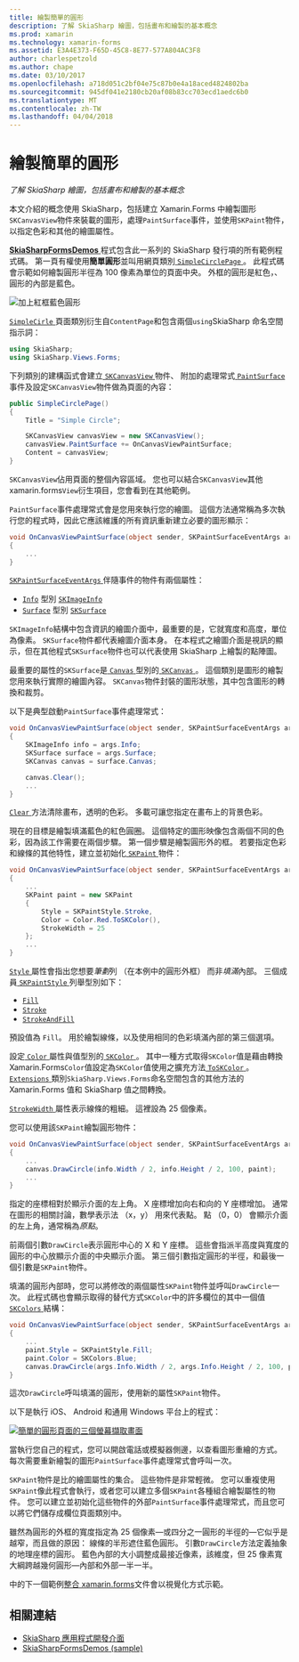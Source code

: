 ```yaml
---
title: 繪製簡單的圓形
description: 了解 SkiaSharp 繪圖，包括畫布和繪製的基本概念
ms.prod: xamarin
ms.technology: xamarin-forms
ms.assetid: E3A4E373-F65D-45C8-8E77-577A804AC3F8
author: charlespetzold
ms.author: chape
ms.date: 03/10/2017
ms.openlocfilehash: a718d051c2bf04e75c87b0e4a18aced4824802ba
ms.sourcegitcommit: 945df041e2180cb20af08b83cc703ecd1aedc6b0
ms.translationtype: MT
ms.contentlocale: zh-TW
ms.lasthandoff: 04/04/2018
---
```

# <a name="drawing-a-simple-circle"></a>繪製簡單的圓形

_了解 SkiaSharp 繪圖，包括畫布和繪製的基本概念_

本文介紹的概念使用 SkiaSharp，包括建立 Xamarin.Forms 中繪製圖形`SKCanvasView`物件來裝載的圖形，處理`PaintSurface`事件，並使用`SKPaint`物件，以指定色彩和其他的繪圖屬性。

[ **SkiaSharpFormsDemos** ](https://developer.xamarin.com/samples/xamarin-forms/SkiaSharpForms/Demos/)程式包含此一系列的 SkiaSharp 發行項的所有範例程式碼。 第一頁有權使用**簡單圓形**並叫用網頁類別[ `SimpleCirclePage` ](https://github.com/xamarin/xamarin-forms-samples/blob/master/SkiaSharpForms/SkiaSharpFormsDemos/SkiaSharpFormsDemos/SkiaSharpFormsDemos/Basics/SimpleCirclePage.cs)。 此程式碼會示範如何繪製圓形半徑為 100 像素為單位的頁面中央。 外框的圓形是紅色，、 圓形的內部是藍色。

![](circle-images/circleexample.png "加上紅框藍色圓形")

[ `SimpleCirle` ](https://github.com/xamarin/xamarin-forms-samples/blob/master/SkiaSharpForms/SkiaSharpFormsDemos/SkiaSharpFormsDemos/SkiaSharpFormsDemos/Basics/SimpleCirclePage.cs)頁面類別衍生自`ContentPage`和包含兩個`using`SkiaSharp 命名空間指示詞：

```csharp
using SkiaSharp;
using SkiaSharp.Views.Forms;
```

下列類別的建構函式會建立[ `SKCanvasView` ](https://developer.xamarin.com/api/type/SkiaSharp.Views.Forms.SKCanvasView/)物件、 附加的處理常式[ `PaintSurface` ](https://developer.xamarin.com/api/event/SkiaSharp.Views.Forms.SKCanvasView.PaintSurface/)事件及設定`SKCanvasView`物件做為頁面的內容：

```csharp
public SimpleCirclePage()
{
    Title = "Simple Circle";

    SKCanvasView canvasView = new SKCanvasView();
    canvasView.PaintSurface += OnCanvasViewPaintSurface;
    Content = canvasView;
}
```

`SKCanvasView`佔用頁面的整個內容區域。 您也可以結合`SKCanvasView`其他 xamarin.forms`View`衍生項目，您會看到在其他範例。

`PaintSurface`事件處理常式會是您用來執行您的繪圖。 這個方法通常稱為多次執行您的程式時，因此它應該維護的所有資訊重新建立必要的圖形顯示：

```csharp
void OnCanvasViewPaintSurface(object sender, SKPaintSurfaceEventArgs args)
{
    ...
}

```

[ `SKPaintSurfaceEventArgs` ](https://developer.xamarin.com/api/type/SkiaSharp.Views.Forms.SKPaintSurfaceEventArgs/)伴隨事件的物件有兩個屬性：

- [`Info`](https://developer.xamarin.com/api/property/SkiaSharp.Views.Forms.SKPaintSurfaceEventArgs.Info/) 型別 [`SKImageInfo`](https://developer.xamarin.com/api/type/SkiaSharp.SKImageInfo/)
- [`Surface`](https://developer.xamarin.com/api/property/SkiaSharp.Views.Forms.SKPaintSurfaceEventArgs.Surface/) 型別 [`SKSurface`](https://developer.xamarin.com/api/type/SkiaSharp.SKSurface/)

`SKImageInfo`結構中包含資訊的繪圖介面中，最重要的是，它就寬度和高度，單位為像素。 `SKSurface`物件都代表繪圖介面本身。 在本程式之繪圖介面是視訊的顯示，但在其他程式`SKSurface`物件也可以代表使用 SkiaSharp 上繪製的點陣圖。

最重要的屬性的`SKSurface`是[ `Canvas` ](https://developer.xamarin.com/api/property/SkiaSharp.SKSurface.Canvas/)型別的[ `SKCanvas` ](https://developer.xamarin.com/api/type/SkiaSharp.SKCanvas/)。 這個類別是圖形的繪製您用來執行實際的繪圖內容。 `SKCanvas`物件封裝的圖形狀態，其中包含圖形的轉換和裁剪。

以下是典型啟動`PaintSurface`事件處理常式：

```csharp
void OnCanvasViewPaintSurface(object sender, SKPaintSurfaceEventArgs args)
{
    SKImageInfo info = args.Info;
    SKSurface surface = args.Surface;
    SKCanvas canvas = surface.Canvas;

    canvas.Clear();
    ...
}

```

[ `Clear` ](https://developer.xamarin.com/api/member/SkiaSharp.SKCanvas.Clear()/)方法清除畫布，透明的色彩。 多載可讓您指定在畫布上的背景色彩。

現在的目標是繪製填滿藍色的紅色圓圈。 這個特定的圖形映像包含兩個不同的色彩，因為該工作需要在兩個步驟。 第一個步驟是繪製圓形外的框。 若要指定色彩和線條的其他特性，建立並初始化[ `SKPaint` ](https://developer.xamarin.com/api/type/SkiaSharp.SKPaint/)物件：

```csharp
void OnCanvasViewPaintSurface(object sender, SKPaintSurfaceEventArgs args)
{
    ...
    SKPaint paint = new SKPaint
    {
        Style = SKPaintStyle.Stroke,
        Color = Color.Red.ToSKColor(),
        StrokeWidth = 25
    };
    ...
}
```

[ `Style` ](https://developer.xamarin.com/api/property/SkiaSharp.SKPaint.Style/)屬性會指出您想要*筆劃*列 （在本例中的圓形外框） 而非*填滿*內部。 三個成員[ `SKPaintStyle` ](https://developer.xamarin.com/api/type/SkiaSharp.SKPaintStyle/)列舉型別如下：

- [`Fill`](https://developer.xamarin.com/api/field/SkiaSharp.SKPaintStyle.Fill/)
- [`Stroke`](https://developer.xamarin.com/api/field/SkiaSharp.SKPaintStyle.Stroke/)
- [`StrokeAndFill`](https://developer.xamarin.com/api/field/SkiaSharp.SKPaintStyle.StrokeAndFill/)

預設值為 `Fill`。 用於繪製線條，以及使用相同的色彩填滿內部的第三個選項。

設定[ `Color` ](https://developer.xamarin.com/api/property/SkiaSharp.SKPaint.Color/)屬性與值型別的[ `SKColor` ](https://developer.xamarin.com/api/type/SkiaSharp.SKColor/)。 其中一種方式取得`SKColor`值是藉由轉換 Xamarin.Forms`Color`值設定為`SKColor`值使用之擴充方法[ `ToSKColor` ](https://developer.xamarin.com/api/member/SkiaSharp.Views.Forms.Extensions.ToSKColor/p/Xamarin.Forms.Color/)。 [ `Extensions` ](https://developer.xamarin.com/api/type/SkiaSharp.Views.Forms.Extensions/)類別`SkiaSharp.Views.Forms`命名空間包含的其他方法的 Xamarin.Forms 值和 SkiaSharp 值之間轉換。

[ `StrokeWidth` ](https://developer.xamarin.com/api/property/SkiaSharp.SKPaint.StrokeWidth/)屬性表示線條的粗細。 這裡設為 25 個像素。

您可以使用該`SKPaint`繪製圓形物件：

```csharp
void OnCanvasViewPaintSurface(object sender, SKPaintSurfaceEventArgs args)
{
    ...
    canvas.DrawCircle(info.Width / 2, info.Height / 2, 100, paint);
    ...
}
```

指定的座標相對於顯示介面的左上角。 X 座標增加向右和向的 Y 座標增加。 通常在圖形的相關討論，數學表示法 （x，y） 用來代表點。 點 （0，0） 會顯示介面的左上角，通常稱為*原點*。

前兩個引數`DrawCircle`表示圓形中心的 X 和 Y 座標。 這些會指派半高度與寬度的圓形的中心放顯示介面的中央顯示介面。 第三個引數指定圓形的半徑，和最後一個引數是`SKPaint`物件。

填滿的圓形內部時，您可以將修改的兩個屬性`SKPaint`物件並呼叫`DrawCircle`一次。 此程式碼也會顯示取得的替代方式`SKColor`中的許多欄位的其中一個值[ `SKColors` ](https://developer.xamarin.com/api/type/SkiaSharp.SKColors/)結構：

```csharp
void OnCanvasViewPaintSurface(object sender, SKPaintSurfaceEventArgs args)
{
    ...
    paint.Style = SKPaintStyle.Fill;
    paint.Color = SKColors.Blue;
    canvas.DrawCircle(args.Info.Width / 2, args.Info.Height / 2, 100, paint);
}
```
這次`DrawCircle`呼叫填滿的圓形，使用新的屬性`SKPaint`物件。

以下是執行 iOS、 Android 和通用 Windows 平台上的程式：

[![](circle-images/simplecircle-small.png "簡單的圓形頁面的三個螢幕擷取畫面")](circle-images/simplecircle-large.png#lightbox "簡單圓形頁面的三個螢幕擷取畫面")

當執行您自己的程式，您可以開啟電話或模擬器側邊，以查看圖形重繪的方式。 每次需要重新繪製的圖形`PaintSurface`事件處理常式會呼叫一次。

`SKPaint`物件是比的繪圖屬性的集合。 這些物件是非常輕微。 您可以重複使用`SKPaint`像此程式會執行，或者您可以建立多個`SKPaint`各種組合繪製屬性的物件。 您可以建立並初始化這些物件的外部`PaintSurface`事件處理常式，而且您可以將它們儲存成欄位頁面類別中。

雖然為圓形的外框的寬度指定為 25 個像素&mdash;或四分之一圓形的半徑的&mdash;它似乎是越窄，而且做的原因： 線條的半形遮住藍色圓形。 引數`DrawCircle`方法定義抽象的地理座標的圓形。 藍色內部的大小調整成最接近像素，該維度，但 25 像素寬大綱跨越幾何圓形&mdash;內部和外部一半一半。

中的下一個範例[整合 xamarin.forms](~/xamarin-forms/user-interface/graphics/skiasharp/basics/integration.md)文件會以視覺化方式示範。


## <a name="related-links"></a>相關連結

- [SkiaSharp 應用程式開發介面](https://developer.xamarin.com/api/root/SkiaSharp/)
- [SkiaSharpFormsDemos (sample)](https://developer.xamarin.com/samples/xamarin-forms/SkiaSharpForms/Demos/)
